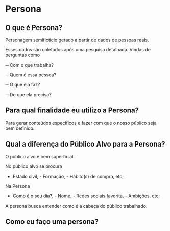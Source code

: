 # Persona

## O que é Persona?

Personagem semifictício gerado à partir de dados de pessoas reais.

Esses dados são coletados após uma pesquisa detalhada.
Vindas de perguntas como

─ Com o que trabalha?

─ Quem é essa pessoa?

─ O que ela faz?

─ Do que ela precisa?

## Para qual finalidade eu utilizo a Persona?

Para gerar conteúdos específicos e fazer com que o nosso público seja bem definido.

## Qual a diferença do Público Alvo para a Persona?

O público alvo é bem superficial.

No público alvo se procura

- Estado civil, - Formação, - Hábito(s) de compra, etc;

Na Persona

- Como é o seu dia?, - Nome, - Redes sociais favorita, - Ambições, etc;

A persona busca entender como é a cabeça do público trabalhado.

## Como eu faço uma persona?
